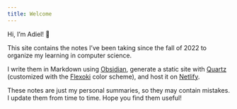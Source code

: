 ```yaml
---
title: Welcome
---
```

Hi, I’m Adiel! 👋 

This site contains the notes I’ve been taking since the fall of 2022 to organize my learning in computer science.

I write them in Markdown using [Obsidian](https://obsidian.md/), generate a static site with [Quartz](https://github.com/jackyzha0/quartz) (customized with the [Flexoki](https://github.com/kepano/flexoki) color scheme), and host it on [Netlify](https://www.netlify.com/).

These notes are just my personal summaries, so they may contain mistakes. I update them from time to time. Hope you find them useful!
